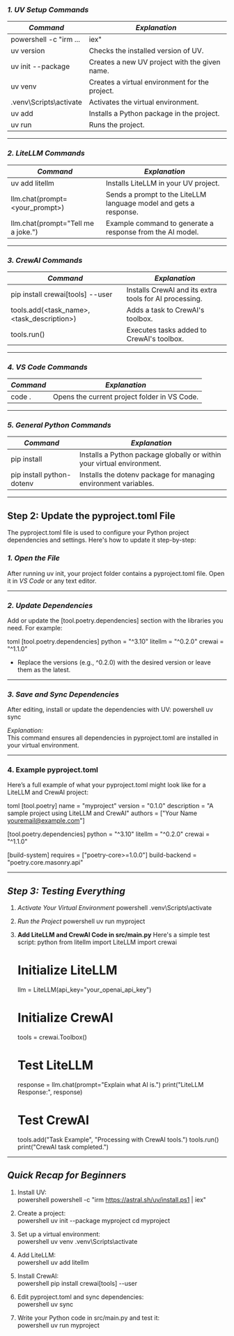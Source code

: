 ### *1. UV Setup Commands*
| *Command*                           | *Explanation*                                                                 |
|---------------------------------------|---------------------------------------------------------------------------------|
| powershell -c "irm ... | iex"       | Installs UV on Windows using PowerShell.                                       |
| uv version                          | Checks the installed version of UV.                                            |
| uv init --package <project-name>    | Creates a new UV project with the given name.                                  |
| uv venv                             | Creates a virtual environment for the project.                                 |
| .venv\Scripts\activate              | Activates the virtual environment.                                             |
| uv add <package-name>               | Installs a Python package in the project.                                      |
| uv run <project-name>               | Runs the project.                                                              |

---

### *2. LiteLLM Commands*
| *Command*                           | *Explanation*                                                                 |
|---------------------------------------|---------------------------------------------------------------------------------|
| uv add litellm                      | Installs LiteLLM in your UV project.                                           |
| llm.chat(prompt=<your_prompt>)      | Sends a prompt to the LiteLLM language model and gets a response.              |
| llm.chat(prompt="Tell me a joke.")  | Example command to generate a response from the AI model.                      |

---

### *3. CrewAI Commands*
| *Command*                           | *Explanation*                                                                 |
|---------------------------------------|---------------------------------------------------------------------------------|
| pip install crewai[tools] --user    | Installs CrewAI and its extra tools for AI processing.                         |
| tools.add(<task_name>, <task_description>) | Adds a task to CrewAI's toolbox.                                               |
| tools.run()                         | Executes tasks added to CrewAI's toolbox.                                      |

---

### *4. VS Code Commands*
| *Command*                           | *Explanation*                                                                 |
|---------------------------------------|---------------------------------------------------------------------------------|
| code .                              | Opens the current project folder in VS Code.                                   |

---

### *5. General Python Commands*
| *Command*                           | *Explanation*                                                                 |
|---------------------------------------|---------------------------------------------------------------------------------|
| pip install <package>               | Installs a Python package globally or within your virtual environment.         |
| pip install python-dotenv           | Installs the dotenv package for managing environment variables.              |

---

## **Step 2: Update the pyproject.toml File**

The pyproject.toml file is used to configure your Python project dependencies and settings. Here's how to update it step-by-step:

### *1. Open the File*
After running uv init, your project folder contains a pyproject.toml file. Open it in *VS Code* or any text editor.

---

### *2. Update Dependencies*
Add or update the [tool.poetry.dependencies] section with the libraries you need. For example:

toml
[tool.poetry.dependencies]
python = "^3.10"
litellm = "^0.2.0"
crewai = "^1.1.0"


- Replace the versions (e.g., ^0.2.0) with the desired version or leave them as the latest.

---

### *3. Save and Sync Dependencies*
After editing, install or update the dependencies with UV:
powershell
uv sync


*Explanation:*  
This command ensures all dependencies in pyproject.toml are installed in your virtual environment.

---

### **4. Example pyproject.toml**
Here’s a full example of what your pyproject.toml might look like for a LiteLLM and CrewAI project:

toml
[tool.poetry]
name = "myproject"
version = "0.1.0"
description = "A sample project using LiteLLM and CrewAI"
authors = ["Your Name <youremail@example.com>"]

[tool.poetry.dependencies]
python = "^3.10"
litellm = "^0.2.0"
crewai = "^1.1.0"

[build-system]
requires = ["poetry-core>=1.0.0"]
build-backend = "poetry.core.masonry.api"


---

## *Step 3: Testing Everything*

1. *Activate Your Virtual Environment*
   powershell
   .venv\Scripts\activate
   

2. *Run the Project*
   powershell
   uv run myproject
   

3. **Add LiteLLM and CrewAI Code in src/main.py**
   Here's a simple test script:
   python
   from litellm import LiteLLM
   import crewai

   # Initialize LiteLLM
   llm = LiteLLM(api_key="your_openai_api_key")

   # Initialize CrewAI
   tools = crewai.Toolbox()

   # Test LiteLLM
   response = llm.chat(prompt="Explain what AI is.")
   print("LiteLLM Response:", response)

   # Test CrewAI
   tools.add("Task Example", "Processing with CrewAI tools.")
   tools.run()
   print("CrewAI task completed.")
   

---

## *Quick Recap for Beginners*

1. Install UV:  
   powershell
   powershell -c "irm https://astral.sh/uv/install.ps1 | iex"
   

2. Create a project:  
   powershell
   uv init --package myproject
   cd myproject
   

3. Set up a virtual environment:  
   powershell
   uv venv
   .venv\Scripts\activate
   

4. Add LiteLLM:  
   powershell
   uv add litellm
   

5. Install CrewAI:  
   powershell
   pip install crewai[tools] --user
   

6. Edit pyproject.toml and sync dependencies:  
   powershell
   uv sync
   

7. Write your Python code in src/main.py and test it:  
   powershell
   uv run myproject
   
